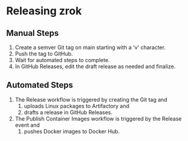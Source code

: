 
# Releasing zrok

## Manual Steps

1. Create a semver Git tag on main starting with a 'v' character.
1. Push the tag to GitHub.
1. Wait for automated steps to complete.
1. In GitHub Releases, edit the draft release as needed and finalize.

## Automated Steps

1. The Release workflow is triggered by creating the Git tag and
    1. uploads Linux packages to Artifactory and
    1. drafts a release in GitHub Releases.
1. The Publish Container Images workflow is triggered by the Release event and
    1. pushes Docker images to Docker Hub.
